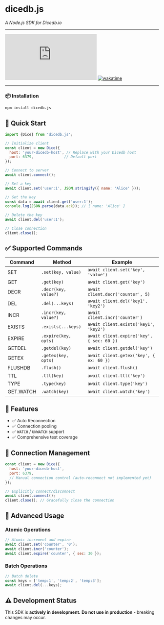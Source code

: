 # dicedb.js
*A Node.js SDK for Dicedb.io*

---

<!-- [![Under Development](https://img.shields.io/badge/status-beta-orange)](https://github.com/kisshan13/dicedb.js) -->
[![npm version](https://img.shields.io/npm/v/dicedb.js)](https://www.npmjs.com/package/dicedb.js)
[![wakatime](https://wakatime.com/badge/user/fa03c794-b19f-4f4d-b502-abbb422b18c4/project/ca210174-5a87-4e84-b816-5e82cd5be0d2.svg)](https://wakatime.com/badge/user/fa03c794-b19f-4f4d-b502-abbb422b18c4/project/ca210174-5a87-4e84-b816-5e82cd5be0d2)

---

### 📦 Installation
```bash
npm install dicedb.js
```

## 🚀 Quick Start

```js
import {Dice} from 'dicedb.js';

// Initialize client
const client = new Dice({
  host: 'your-dicedb-host', // Replace with your Dicedb host
  port: 6379,              // Default port
});

// Connect to server
await client.connect();

// Set a key
await client.set('user:1', JSON.stringify({ name: 'Alice' }));

// Get the key
const data = await client.get('user:1');
console.log(JSON.parse(data.ack)); // { name: 'Alice' }

// Delete the key
await client.del('user:1');

// Close connection
client.close();
```

## ✅ Supported Commands

| Command  | Method                  | Example                              |
|----------|-------------------------|--------------------------------------|
| SET      | `.set(key, value)`      | `await client.set('key', 'value')`   |
| GET      | `.get(key)`             | `await client.get('key')`            |
| DECR     | `.decr(key, value?)`    | `await client.decr('counter', 5)`    |
| DEL      | `.del(...keys)`         | `await client.del('key1', 'key2')`   |
| INCR     | `.incr(key, value?)`    | `await client.incr('counter')`       |
| EXISTS   | `.exists(...keys)`      | `await client.exists('key1', 'key2')`|
| EXPIRE   | `.expire(key, opts)`    | `await client.expire('key', { sec: 60 })` |
| GETDEL   | `.getdel(key)`          | `await client.getdel('key')`         |
| GETEX    | `.getex(key, opts)`     | `await client.getex('key', { ex: 60 })` |
| FLUSHDB  | `.flush()`              | `await client.flush()`               |
| TTL      | `.ttl(key)`             | `await client.ttl('key')`            |
| TYPE     | `.type(key)`            | `await client.type('key')`           |
| GET.WATCH     | `.watch(key)`            | `await client.watch('key')`           |


## 🚧 Features

- ✅ Auto Reconnection
- ✅ Connection pooling
- ✅ `WATCH` / `UNWATCH` support
- ✅ Comprehensive test coverage

## 🔌 Connection Management

```js
const client = new Dice({
  host: 'your-dicedb-host',
  port: 6379,
  // Manual connection control (auto-reconnect not implemented yet)
});

// Explicitly connect/disconnect
await client.connect();
client.close(); // Gracefully close the connection
```

## 🔐 Advanced Usage

### Atomic Operations

```js
// Atomic increment and expire
await client.set('counter', '0');
await client.incr('counter');
await client.expire('counter', { sec: 30 });
```

### Batch Operations

```js
// Batch delete
const keys = ['temp:1', 'temp:2', 'temp:3'];
await client.del(...keys);
```

## ⚠️ Development Status
This SDK is **actively in development.**
**Do not use in production** - breaking changes may occur.
